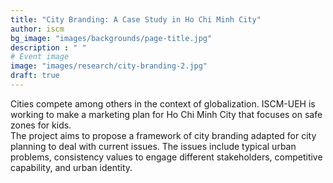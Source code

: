 ```yaml
---
title: "City Branding: A Case Study in Ho Chi Minh City"
author: iscm
bg_image: "images/backgrounds/page-title.jpg"
description : " "
# Event image
image: "images/research/city-branding-2.jpg"
draft: true
---
```


Cities compete among others in the context of globalization. ISCM-UEH is working to make a marketing plan for Ho Chi Minh City that focuses on safe zones for kids.  
The project aims to propose a framework of city branding adapted for city planning to deal with current issues. The issues include typical urban problems, consistency values to engage different stakeholders,  competitive capability, and urban identity.
